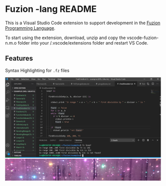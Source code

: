 # Fuzion -lang README

This is a Visual Studio Code extension to support development in the [Fuzion Programming Language](https://flang.dev).

To start using the extension, download, unzip and copy the vscode-fuzion-n.m.o folder into your <user home>/.vscode/extensions folder and restart VS Code.

## Features

Syntax Highlighting for `.fz` files

![Preview](images/vscode.png)
![Fuzion logo](images/banner.png)
